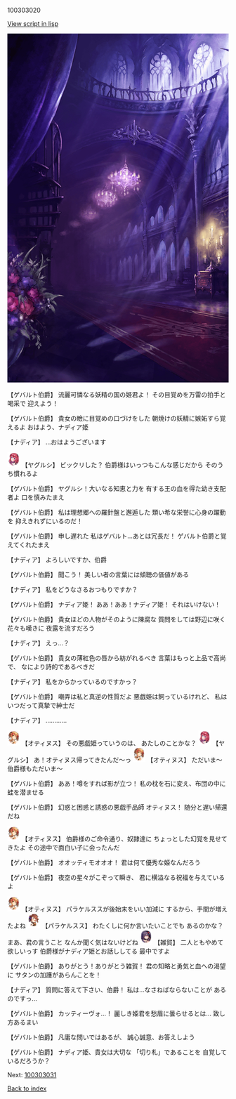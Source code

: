 100303020

[View script in lisp](../scripts/100303020.txt)

![300_devil_room.png](../images/backgrounds/300_devil_room.png)

【ゲバルト伯爵】
流麗可憐なる妖精の国の姫君よ！
その目覚めを万雷の拍手と喝采で
迎えよう！

【ゲバルト伯爵】
貴女の瞼に目覚めの口づけをした
朝焼けの妖精に嫉妬すら覚えるよ
おはよう、ナディア姫

【ナディア】
…おはようございます

<img src="../images/units/3201711.png" alt="3201711.png" height="34"/>
【ヤグルシ】
ビックリした？
伯爵様はいっつもこんな感じだから
そのうち慣れるよ

【ゲバルト伯爵】
ヤグルシ！大いなる知恵と力を
有する王の血を得た幼き支配者よ
口を慎みたまえ

【ゲバルト伯爵】
私は理想郷への羅針盤と邂逅した
類い希な栄誉に心身の躍動を
抑えきれずにいるのだ！

【ゲバルト伯爵】
申し遅れた
私はゲバルト…あとは冗長だ！
ゲバルト伯爵と覚えてくれたまえ

【ナディア】
よろしいですか、伯爵

【ゲバルト伯爵】
聞こう！
美しい者の言葉には傾聴の価値がある

【ナディア】
私をどうなさるおつもりですか？

【ゲバルト伯爵】
ナディア姫！
ああ！ああ！ナディア姫！
それはいけない！

【ゲバルト伯爵】
貴女ほどの人物がそのように陳腐な
質問をしては野辺に咲く花々も嘆きに
夜露を流すだろう

【ナディア】
えっ…？

【ゲバルト伯爵】
貴女の薄紅色の唇から紡がれるべき
言葉はもっと上品で高尚で、
なにより詩的であるべきだ

【ナディア】
私をからかっているのですかっ？

【ゲバルト伯爵】
嘲弄は私と真逆の性質だよ
悪戯姫は飼っているけれど、
私はいつだって真摯で紳士だ

【ナディア】
…………

<img src="../images/units/3400811.png" alt="3400811.png" height="34"/>
【オティヌス】
その悪戯姫っていうのは、
あたしのことかな？

<img src="../images/units/3201711.png" alt="3201711.png" height="34"/>
【ヤグルシ】
あ！オティヌス帰ってきたんだ～っ

<img src="../images/units/3400811.png" alt="3400811.png" height="34"/>
【オティヌス】
ただいま～
伯爵様もただいま～

【ゲバルト伯爵】
ああ！噂をすれば影が立つ！
私の枕を石に変え、布団の中に
蛙を潜ませる

【ゲバルト伯爵】
幻惑と困惑と誘惑の悪戯手品師
オティヌス！
随分と遅い帰還だね

<img src="../images/units/3400811.png" alt="3400811.png" height="34"/>
【オティヌス】
伯爵様のご命令通り、奴隷達に
ちょっとした幻覚を見せてきたよ
その途中で面白い子に会ったんだ

【ゲバルト伯爵】
オオッティモオオオ！
君は何て優秀な姫なんだろう

【ゲバルト伯爵】
夜空の星々がこぞって瞬き、
君に横溢なる祝福を与えているよ

<img src="../images/units/3400811.png" alt="3400811.png" height="34"/>
【オティヌス】
パラケルススが後始末をいい加減に
するから、手間が増えたよね

<img src="../images/units/3101311.png" alt="3101311.png" height="34"/>
【パラケルスス】
わたくしに何か言いたいことでも
あるのかな？まあ、君の言うこと
なんか聞く気はないけどね

<img src="../images/units/3502411.png" alt="3502411.png" height="34"/>
【雑賀】
二人ともやめて欲しいっす
伯爵様がナディア姫とお話ししてる
最中ですよ

【ゲバルト伯爵】
ありがとう！ありがとう雑賀！
君の知略と勇気と血への渇望に
サタンの加護があらんことを！

【ナディア】
質問に答えて下さい、伯爵！
私は…なさねばならないことが
あるのですっ…

【ゲバルト伯爵】
カッティーヴォ…！
麗しき姫君を愁眉に曇らせるとは…
致し方あるまい

【ゲバルト伯爵】
凡庸な問いではあるが、
誠心誠意、お答えしよう

【ゲバルト伯爵】
ナディア姫、貴女は大切な
「切り札」であることを
自覚しているだろうか？


Next: [100303031](100303031.md)

[Back to index](index.md)
